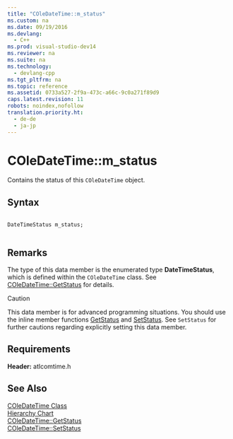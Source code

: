 ```yaml
---
title: "COleDateTime::m_status"
ms.custom: na
ms.date: 09/19/2016
ms.devlang: 
  - C++
ms.prod: visual-studio-dev14
ms.reviewer: na
ms.suite: na
ms.technology: 
  - devlang-cpp
ms.tgt_pltfrm: na
ms.topic: reference
ms.assetid: 0733a527-2f9a-473c-a66c-9c0a271f89d9
caps.latest.revision: 11
robots: noindex,nofollow
translation.priority.ht: 
  - de-de
  - ja-jp
---
```

# COleDateTime::m_status
Contains the status of this `COleDateTime` object.  
  
## Syntax  
  
```  
  
DateTimeStatus m_status;  
  
```  
  
## Remarks  
 The type of this data member is the enumerated type **DateTimeStatus**, which is defined within the `COleDateTime` class. See [COleDateTime::GetStatus](../vs140/COleDateTime--GetStatus.md) for details.  
  
> [!CAUTION]
>  This data member is for advanced programming situations. You should use the inline member functions [GetStatus](../vs140/COleDateTime--GetStatus.md) and [SetStatus](../vs140/COleDateTime--SetStatus.md). See `SetStatus` for further cautions regarding explicitly setting this data member.  
  
## Requirements  
 **Header:** atlcomtime.h  
  
## See Also  
 [COleDateTime Class](../vs140/COleDateTime-Class.md)   
 [Hierarchy Chart](../vs140/Hierarchy-Chart.md)   
 [COleDateTime::GetStatus](../vs140/COleDateTime--GetStatus.md)   
 [COleDateTime::SetStatus](../vs140/COleDateTime--SetStatus.md)